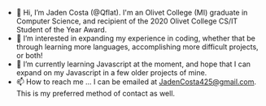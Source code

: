 - 👋 Hi, I’m Jaden Costa (@Qflat). I'm an Olivet College (MI) graduate in Computer Science, and recipient of the 2020 Olivet College CS/IT Student of the Year Award. 
- 👀 I’m interested in expanding my experience in coding, whether that be through learning more languages, accomplishing more difficult projects, or both!
- 🌱 I’m currently learning Javascript at the moment, and hope that I can expand on my Javascript in a few older projects of mine. 
- 📫 How to reach me ... I can be emailed at JadenCosta425@gmail.com. This is my preferred method of contact as well. 

<!---
Qflat/Qflat is a ✨ special ✨ repository because its `README.md` (this file) appears on your GitHub profile.
You can click the Preview link to take a look at your changes.
- 💞️ I’m looking to collaborate on 
--->
